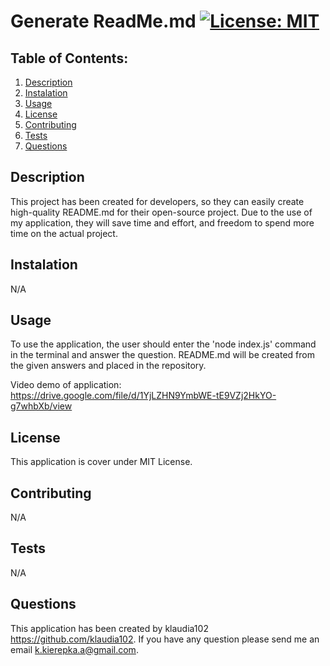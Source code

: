 # Generate ReadMe.md  [![License: MIT](https://img.shields.io/badge/License-MIT-yellow.svg)](https://opensource.org/licenses/MIT)


## Table of Contents:

1. [Description](#Description)
2. [Instalation](#Instalation)
3. [Usage](#Usage)
4. [License](#License)
5. [Contributing](#Contributing)
6. [Tests](#Tests)
7. [Questions](#Questions)


## Description

This project has been created for developers, so they can easily create high-quality README.md for their open-source project. Due to the use of my application, they will save time and effort, and freedom to spend more time on the actual project.


## Instalation

N/A
## Usage

To use the application, the user should enter the 'node index.js' command in the terminal and answer the question. README.md will be created from the given answers and placed in the repository.

 Video demo of application: https://drive.google.com/file/d/1YjLZHN9YmbWE-tE9VZj2HkYO-g7whbXb/view 


## License

This application is cover under MIT License. 


## Contributing

N/A


## Tests

N/A


## Questions

 This application has been created by  klaudia102 https://github.com/klaudia102. 
 If you have any question please send me an email k.kierepka.a@gmail.com.


